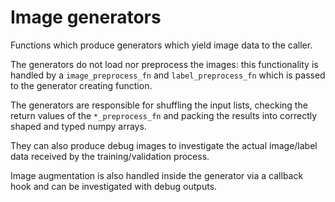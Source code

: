 # Image generators

Functions which produce generators which yield image data to the caller.

The generators do not load nor preprocess the images: this functionality
is handled by a `image_preprocess_fn` and `label_preprocess_fn` which is
passed to the generator creating function.

The generators are responsible for shuffling the input lists, checking the
return values of the `*_preprocess_fn` and packing the results into
correctly shaped and typed numpy arrays.

They can also produce debug images to investigate the actual image/label
data received by the training/validation process.

Image augmentation is also handled inside the generator via a callback hook
and can be investigated with debug outputs.
